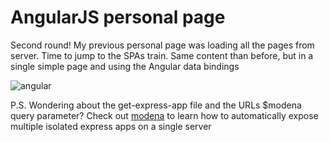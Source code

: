 # AngularJS personal page

Second round! My previous personal page was loading all the pages from server. Time to jump to the SPAs train. Same content than before, but in a single simple page and using the Angular data bindings

![angular](https://user-images.githubusercontent.com/7153987/59197924-cb12be00-8b92-11e9-94e4-714f50487f94.JPG)

P.S. Wondering about the get-express-app file and the URLs $modena query parameter? Check out [modena](https://github.com/L3bowski/modena-v2) to learn how to automatically expose multiple isolated express apps on a single server

